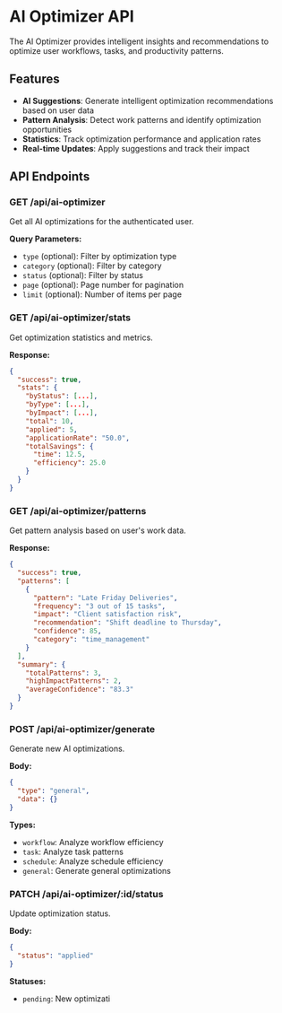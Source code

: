 # AI Optimizer API

The AI Optimizer provides intelligent insights and recommendations to optimize user workflows, tasks, and productivity patterns.

## Features

- **AI Suggestions**: Generate intelligent optimization recommendations based on user data
- **Pattern Analysis**: Detect work patterns and identify optimization opportunities
- **Statistics**: Track optimization performance and application rates
- **Real-time Updates**: Apply suggestions and track their impact

## API Endpoints

### GET /api/ai-optimizer
Get all AI optimizations for the authenticated user.

**Query Parameters:**
- `type` (optional): Filter by optimization type
- `category` (optional): Filter by category
- `status` (optional): Filter by status
- `page` (optional): Page number for pagination
- `limit` (optional): Number of items per page

### GET /api/ai-optimizer/stats
Get optimization statistics and metrics.

**Response:**
```json
{
  "success": true,
  "stats": {
    "byStatus": [...],
    "byType": [...],
    "byImpact": [...],
    "total": 10,
    "applied": 5,
    "applicationRate": "50.0",
    "totalSavings": {
      "time": 12.5,
      "efficiency": 25.0
    }
  }
}
```

### GET /api/ai-optimizer/patterns
Get pattern analysis based on user's work data.

**Response:**
```json
{
  "success": true,
  "patterns": [
    {
      "pattern": "Late Friday Deliveries",
      "frequency": "3 out of 15 tasks",
      "impact": "Client satisfaction risk",
      "recommendation": "Shift deadline to Thursday",
      "confidence": 85,
      "category": "time_management"
    }
  ],
  "summary": {
    "totalPatterns": 3,
    "highImpactPatterns": 2,
    "averageConfidence": "83.3"
  }
}
```

### POST /api/ai-optimizer/generate
Generate new AI optimizations.

**Body:**
```json
{
  "type": "general",
  "data": {}
}
```

**Types:**
- `workflow`: Analyze workflow efficiency
- `task`: Analyze task patterns
- `schedule`: Analyze schedule efficiency
- `general`: Generate general optimizations

### PATCH /api/ai-optimizer/:id/status
Update optimization status.

**Body:**
```json
{
  "status": "applied"
}
```

**Statuses:**
- `pending`: New optimizati 